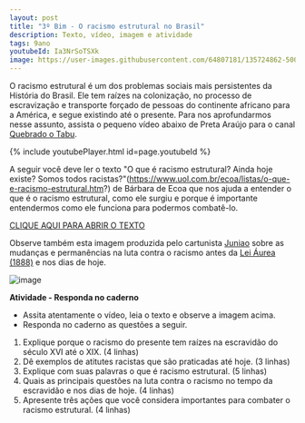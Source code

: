 ```yaml
---
layout: post
title: "3º Bim - O racismo estrutural no Brasil"
description: Texto, vídeo, imagem e atividade
tags: 9ano
youtubeId: Ia3NrSoTSXk
image: https://user-images.githubusercontent.com/64807181/135724862-500a9ed1-f84b-45fe-a511-2f8a77c07f55.png
---
```


O racismo estrutural é um dos problemas sociais mais persistentes da História do Brasil. Ele tem raízes na colonização, no processo de escravização e transporte forçado de pessoas do continente africano para a América, e segue existindo até o presente. Para nos aprofundarmos nesse assunto, assista o pequeno vídeo abaixo de Preta Araújo para o canal [Quebrado o Tabu](https://www.youtube.com/watch?v=Ia3NrSoTSXk).  

{% include youtubePlayer.html id=page.youtubeId %}

A seguir você deve ler o texto "O que é racismo estrutural? Ainda hoje existe? Somos todos racistas?"(https://www.uol.com.br/ecoa/listas/o-que-e-racismo-estrutural.htm?) de Bárbara de Ecoa que nos ajuda a entender o que é o racismo estrutural, como ele surgiu e porque é importante entendermos como ele funciona para podermos combatê-lo.

[CLIQUE AQUI PARA ABRIR O TEXTO](https://www.uol.com.br/ecoa/listas/o-que-e-racismo-estrutural.htm]?)

Observe também esta imagem produzida pelo cartunista [Juniao](http://www.juniao.com.br/) sobre as mudanças e permanências na luta contra o racismo antes da [Lei Áurea (1888)](https://www.todamateria.com.br/lei-aurea/) e nos dias de hoje.

![image](https://user-images.githubusercontent.com/64807181/135724862-500a9ed1-f84b-45fe-a511-2f8a77c07f55.png)

**Atividade - Responda no caderno**

- Assita atentamente o vídeo, leia o texto e observe a imagem acima.
- Responda no caderno as questões a seguir.

1. Explique porque o racismo do presente tem raízes na escravidão do século XVI até o XIX. (4 linhas)
2. Dê exemplos de atitutes racistas que são praticadas até hoje. (3 linhas)
3. Explique com suas palavras o que é racismo estrutural. (5 linhas)
4. Quais as principais questões na luta contra o racismo no tempo da escravidão e nos dias de hoje. (4 linhas)
5. Apresente três ações que você considera importantes para combater o racismo estrutural. (4 linhas) 

